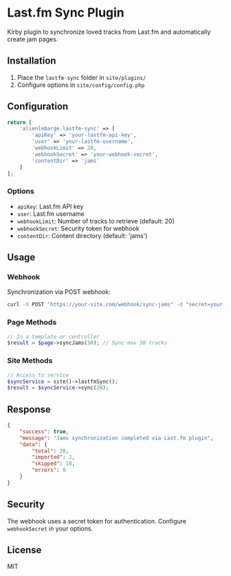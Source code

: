 # Last.fm Sync Plugin

Kirby plugin to synchronize loved tracks from Last.fm and automatically create jam pages.

## Installation

1. Place the `lastfm-sync` folder in `site/plugins/`
2. Configure options in `site/config/config.php`

## Configuration

```php
return [
    'alienlebarge.lastfm-sync' => [
        'apiKey' => 'your-lastfm-api-key',
        'user' => 'your-lastfm-username',
        'webhookLimit' => 20,
        'webhookSecret' => 'your-webhook-secret',
        'contentDir' => 'jams'
    ]
];
```

### Options

- `apiKey`: Last.fm API key
- `user`: Last.fm username
- `webhookLimit`: Number of tracks to retrieve (default: 20)
- `webhookSecret`: Security token for webhook
- `contentDir`: Content directory (default: 'jams')

## Usage

### Webhook

Synchronization via POST webhook:

```bash
curl -X POST "https://your-site.com/webhook/sync-jams" -d "secret=your-webhook-secret"
```

### Page Methods

```php
// In a template or controller
$result = $page->syncJams(50); // Sync max 50 tracks
```

### Site Methods

```php
// Access to service
$syncService = site()->lastfmSync();
$result = $syncService->sync(20);
```

## Response

```json
{
    "success": true,
    "message": "Jams synchronization completed via Last.fm plugin",
    "data": {
        "total": 20,
        "imported": 2,
        "skipped": 18,
        "errors": 0
    }
}
```

## Security

The webhook uses a secret token for authentication. Configure `webhookSecret` in your options.

## License

MIT